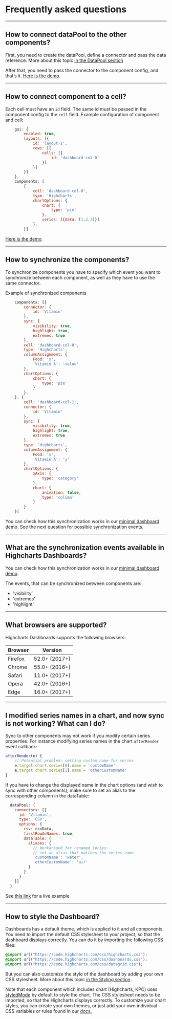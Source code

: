 Frequently asked questions
===

* * *
How to connect dataPool to the other components?
---------------------------------------------

First, you need to create the dataPool, define a connector and pass the data reference. More about this topic [in the DataPool section](https://www.highcharts.com/docs/dashboards/data-handling)

After that, you need to pass the connector to the component config, and that’s it.
[Here is the demo](https://www.highcharts.com/samples/embed/dashboards/demo/minimal).

* * *

How to connect component to a cell?
----------------------------------
Each cell must have an `id` field. The same id must be passed in the component config to the `cell` field. Example configuration of component and cell:

```js
    gui: {
        enabled: true,
        layouts: [{
            id: 'layout-1',
            rows: [{
                cells: [{
                    id: 'dashboard-col-0'
                }]
            }]
        }]
    },
    components: [
        {
            cell: 'dashboard-col-0',
            type: 'Highcharts',
            chartOptions: {
                chart: {
                    type: 'pie'
                },
                series: [{data: [1,2,3]}]
            },
        }]
```

[Here is the demo](https://www.highcharts.com/samples/embed/dashboards/components/component-highcharts).

* * *

How to synchronize the components?
-----------------------------
To synchronize components you have to specify which event you want to synchronize between each component, as well as they have to use the same connector.

Example of synchronized components

```js
    components: [{
        connector: {
            id: 'Vitamin'
        },
        sync: {
            visibility: true,
            highlight: true,
            extremes: true
        },
        cell: 'dashboard-col-0',
        type: 'Highcharts',
        columnAssignment: {
            Food: 'x',
            'Vitamin A': 'value'
        },
        chartOptions: {
            chart: {
                type: 'pie'
            }
        },
    }, {
        cell: 'dashboard-col-1',
        connector: {
            id: 'Vitamin'
        },
        sync: {
            visibility: true,
            highlight: true,
            extremes: true
        },
        type: 'Highcharts',
        columnAssignment: {
            Food: 'x',
            'Vitamin A': 'y'
        },
        chartOptions: {
            xAxis: {
                type: 'category'
            },
            chart: {
                animation: false,
                type: 'column'
            }
        }
    }]
```



You can check how this synchronization works in our [minimal dashboard demo](https://www.highcharts.com/samples/embed/dashboards/demo/minimal).
See the next question for possible synchronization events.

* * *
What are the synchronization events available in Highcharts Dashboards?
-----------------------------------------------------------------------
You can check how this synchronization works in our [minimal dashboard demo](https://www.highcharts.com/samples/embed/dashboards/demo/minimal).

The events, that can be synchronized between components are:
* 'visibility’
* 'extremes'
* 'highlight'

* * *
What browsers are supported?
---------------
Highcharts Dashboards supports the following browsers:

|  Browser |    Version    |
|----------|:-------------:|
| Firefox  | 52.0+ (2017+) |
| Chrome   | 55.0+ (2016+) |
| Safari   | 11.0+ (2017+) |
| Opera    | 42.0+ (2016+) |
| Edge     | 16.0+ (2017+) |

* * *

## I modified series names in a chart, and now sync is not working? What can I do?

Sync to other components may not work if you modify certain series properties. For instance modifying series names in the chart `afterRender` event callback:

```js
afterRender(e) {
    // Potential problem: setting custom name for series
    e.target.chart.series[0].name = 'customName'
    e.target.chart.series[1].name = 'otherCustomName'
}
```

If you have to change the displayed name in the chart options (and wish to sync with other components), make sure to set an alias to the corresponding column in the dataTable:

```js
  dataPool: {
    connectors: [{
      id: 'Vitamin',
      type: 'CSV',
      options: {
        csv: csvData,
        firstRowAsNames: true,
        dataTable: {
          aliases: {
            // Workaround for renamed series:
            // set an alias that matches the series name
            'customName': 'water',
            'otherCustomName': 'air'
          }
        }
      }
    }]
  }
```
See [this link](https://www.highcharts.com/samples/dashboards/issues/sync-aliases) for a live example
* * *
How to style the Dashboard?
-----------------------------------------------------------------------
Dashboards has a default theme, which is applied to it and all components.
You need to import the default CSS stylesheet to your project, so that the dashboard displays correctly. You can do it by importing the following CSS files:

```css
@import url("https://code.highcharts.com/css/highcharts.css");
@import url("https://code.highcharts.com/css/dashboards.css");
@import url("https://code.highcharts.com/css/datagrid.css");
```


But you can also customize the style of the dashboard by adding your own CSS stylesheet.
More about this topic [in the Styling section](https://www.highcharts.com/docs/dashboards/styling).







Note that each component which includes chart (Highcharts, KPC) uses [styledMode](https://api.highcharts.com/highcharts/chart.styledMode) by default to style the chart. The CSS stylesheet needs to be imported, so that the Highcharts displays correctly. 
To customize your chart styles, you can create your own themes, or just add your own individual CSS variables or rules found in our [docs.](https://www.highcharts.com/docs/chart-design-and-style/style-by-css)
